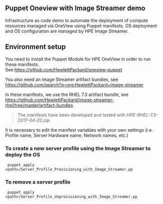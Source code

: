 ## Puppet Oneview with Image Streamer demo

Infrastructure as code demo to automate the deployment of compute resources managed via OneView using Puppet manifests.
OS deployment and OS configuration are managed by HPE Image Streamer.   

   
## Environment setup

You need to install the Puppet Module for HPE OneView in order to run these manifests.    
See https://github.com/HewlettPackard/oneview-puppet 

You also need an Image Streamer artifact bundles, see https://github.com/search?q=org:HewlettPackard+image-streamer   

In these manifests, we use the RHEL 7.3 artifact bundle, see https://github.com/HewlettPackard/image-streamer-rhel/tree/master/artifact-bundles   

>The manifests have been developed and tested with *HPE-RHEL-7.3-2017-04-20.zip*.

It is necessary to edit the manifest variables with your own settings (i.e. Profile name, Server Hardware name, Network names, etc.)

### To create a new server profile using the Image Streamer to deploy the OS
` puppet apply <path>/Server_Profile_Provisioning_with_Image_Streamer.pp` 

### To remove a server profile 
` puppet apply <path>/Server_Profile_Unprovisioning_with_Image_Streamer.pp` 
